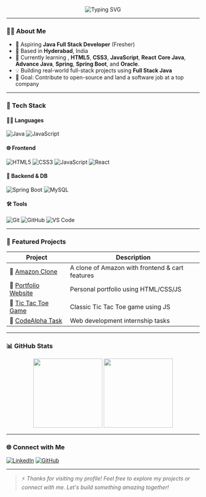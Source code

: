 <!-- Typing SVG Welcome Banner -->
<p align="center">
  <img src="https://readme-typing-svg.demolab.com?font=Fira+Code&duration=3000&pause=500&color=00F700&center=true&width=440&lines=Hi+%F0%9F%91%8B%2C+I'm+Md+Arman!;Java+Full+Stack+Developer;Open+to+Work+%F0%9F%92%BC;Welcome+to+my+GitHub+Profile!" alt="Typing SVG" />
</p>

---

### 👨‍💻 About Me
- 💼 Aspiring **Java Full Stack Developer** (Fresher)
- 📍 Based in **Hyderabad**, India
- 🌱 Currently learning , **HTML5**, **CSS3**, **JavaScript**, **React** **Core Java**,  **Advance Java**,  **Spring**, **Spring Boot**, and **Oracle**.
- 💡 Building real-world full-stack projects using **Full Stack Java**
- 🎯 Goal: Contribute to open-source and land a software job at a top company

---

### 🚀 Tech Stack

#### 🧑‍💻 Languages
![Java](https://img.shields.io/badge/Java-ED8B00?style=for-the-badge&logo=java&logoColor=white)
![JavaScript](https://img.shields.io/badge/JavaScript-F7DF1E?style=for-the-badge&logo=javascript&logoColor=black)

#### 🌐 Frontend
![HTML5](https://img.shields.io/badge/HTML5-e34c26?style=for-the-badge&logo=html5&logoColor=white)
![CSS3](https://img.shields.io/badge/CSS3-264de4?style=for-the-badge&logo=css3&logoColor=white)
![JavaScript](https://img.shields.io/badge/JavaScript-F7DF1E?style=for-the-badge&logo=javascript&logoColor=black)
![React](https://img.shields.io/badge/React-61DBFB?style=for-the-badge&logo=react&logoColor=black)

#### 🧠 Backend & DB
![Spring Boot](https://img.shields.io/badge/Spring_Boot-6DB33F?style=for-the-badge&logo=spring-boot&logoColor=white)
![MySQL](https://img.shields.io/badge/MySQL-00758f?style=for-the-badge&logo=mysql&logoColor=white)

#### 🛠 Tools
![Git](https://img.shields.io/badge/Git-F1502F?style=for-the-badge&logo=git&logoColor=white)
![GitHub](https://img.shields.io/badge/GitHub-100000?style=for-the-badge&logo=github&logoColor=white)
![VS Code](https://img.shields.io/badge/VS%20Code-007ACC?style=for-the-badge&logo=visual-studio-code&logoColor=white)

---

### 📘 Featured Projects
| Project | Description |
|--------|-------------|
| 🔗 [Amazon Clone](https://github.com/mdarman6207570/Amazon-Clone) | A clone of Amazon with frontend & cart features |
| 🔗 [Portfolio Website](https://github.com/mdarman6207570/portfolio-project) | Personal portfolio using HTML/CSS/JS |
| 🔗 [Tic Tac Toe Game](https://github.com/mdarman6207570/Tic-Tac-Toe-Game) | Classic Tic Tac Toe game using JS |
| 🔗 [CodeAlpha Task](https://github.com/mdarman6207570/CodeAlpha_Task) | Web development internship tasks |

---

### 📊 GitHub Stats

<p align="center">
  <img src="https://github-readme-stats.vercel.app/api?username=mdarman6207570&show_icons=true&theme=tokyonight&count_private=true" height="180"/>
  <img src="https://github-readme-streak-stats.herokuapp.com/?user=mdarman6207570&theme=tokyonight" height="180"/>
</p>

---

### 🌐 Connect with Me
[![LinkedIn](https://img.shields.io/badge/LinkedIn-mdarman123-blue?style=for-the-badge&logo=linkedin)](https://www.linkedin.com/in/mdarman123/)
[![GitHub](https://img.shields.io/badge/GitHub-mdarman6207570-black?style=for-the-badge&logo=github)](https://github.com/mdarman6207570)

---

> ⚡ *Thanks for visiting my profile! Feel free to explore my projects or connect with me. Let's build something amazing together!*
